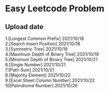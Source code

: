 # Easy Leetcode Problem

## Upload date
1.[Longest Common Prefix] 2021/10/18  
2.[Search Insert Position] 2021/10/18  
3.[Symmetric Tree] 2021/10/19  
4.[Maximum Depth of Binary Tree] 2021/10/19  
5.[Minimum Depth of Binary Tree] 2021/10/21  
6.[Single Number] 2021/10/21  
7.[Path Sum] 2021/10/21  
8.[Majority Element] 2021/10/22  
9.[Excel Sheet Column Number] 2021/10/22  
10[Palindrome Number] 2021/10/26
